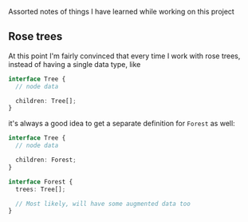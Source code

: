 Assorted notes of things I have learned while working on this project

## Rose trees

At this point I'm fairly convinced that every time I work with rose trees, instead of having a single data type, like

```ts
interface Tree {
  // node data

  children: Tree[];
}
```

it's always a good idea to get a separate definition for `Forest` as well:

```ts
interface Tree {
  // node data

  children: Forest;
}

interface Forest {
  trees: Tree[];

  // Most likely, will have some augmented data too
}
```
